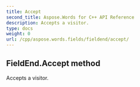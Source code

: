 ```yaml
---
title: Accept
second_title: Aspose.Words for C++ API Reference
description: Accepts a visitor. 
type: docs
weight: 0
url: /cpp/aspose.words.fields/fieldend/accept/
---
```

## FieldEnd.Accept method


Accepts a visitor.

